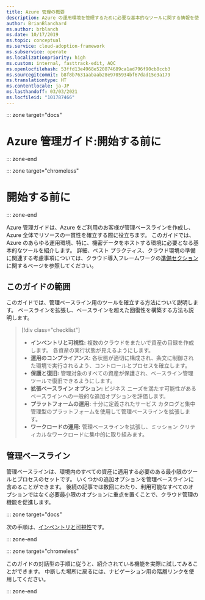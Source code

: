 ```yaml
---
title: Azure 管理の概要
description: Azure の運用環境を管理するために必要な基本的なツールに関する情報を使用して、Azure のクラウド導入フレームワークについて説明します。
author: BrianBlanchard
ms.author: brblanch
ms.date: 10/17/2019
ms.topic: conceptual
ms.service: cloud-adoption-framework
ms.subservice: operate
ms.localizationpriority: high
ms.custom: internal, fasttrack-edit, AQC
ms.openlocfilehash: 53ffd13e4968e520874689ca1ad796f90cb8ccb3
ms.sourcegitcommit: b8f8b7631aabaab28e9705934bf67dad15e3a179
ms.translationtype: HT
ms.contentlocale: ja-JP
ms.lasthandoff: 03/03/2021
ms.locfileid: "101787466"
---
```

::: zone target="docs"

# <a name="azure-management-guide-before-you-start"></a>Azure 管理ガイド:開始する前に

::: zone-end

::: zone target="chromeless"

# <a name="before-you-start"></a>開始する前に

::: zone-end

Azure 管理ガイドは、Azure をご利用のお客様が管理ベースラインを作成し、Azure 全体でリソースの一貫性を確立する際に役立ちます。 このガイドでは、Azure のあらゆる運用環境、特に、機密データをホストする環境に必要となる基本的なツールを紹介します。 詳細、ベスト プラクティス、クラウド環境の準備に関連する考慮事項については、クラウド導入フレームワークの[準備セクション](../index.md)に関するページを参照してください。

## <a name="scope-of-this-guide"></a>このガイドの範囲

このガイドでは、管理ベースライン用のツールを確立する方法について説明します。 ベースラインを拡張し、ベースラインを超えた回復性を構築する方法も説明します。

> [!div class="checklist"]
>
> - **インベントリと可視性:** 複数のクラウドをまたいで資産の目録を作成します。 各資産の実行状態が見えるようにします。
> - **運用のコンプライアンス:** 各状態が適切に構成され、条文に制御された環境で実行されるよう、コントロールとプロセスを確立します。
> - **保護と復旧:** 管理対象のすべての資産が保護され、ベースライン管理ツールで復旧できるようにします。
> - **拡張ベースライン オプション:** ビジネス ニーズを満たす可能性があるベースラインへの一般的な追加オプションを評価します。
> - **プラットフォームの運用:** 十分に定義されたサービス カタログと集中管理型のプラットフォームを使用して管理ベースラインを拡張します。
> - **ワークロードの運用:** 管理ベースラインを拡張し、ミッション クリティカルなワークロードに集中的に取り組みます。

## <a name="management-baseline"></a>管理ベースライン

管理ベースラインは、環境内のすべての資産に適用する必要のある最小限のツールとプロセスのセットです。 いくつかの追加オプションを管理ベースラインに含めることができます。 後続の記事では数回にわたり、利用可能なすべてのオプションではなく必要最小限のオプションに重点を置くことで、クラウド管理の機能を促進します。

::: zone target="docs"

次の手順は、[インベントリと可視性](./inventory.md)です。

::: zone-end

::: zone target="chromeless"

このガイドの対話型の手順に従うと、紹介されている機能を実際に試してみることができます。 中断した場所に戻るには、ナビゲーション用の階層リンクを使用してください。

::: zone-end
